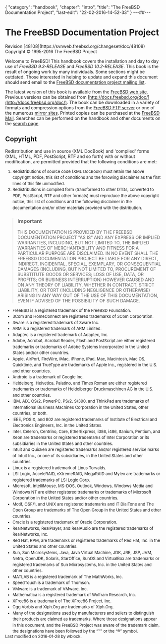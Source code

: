 {
	"category": "handbook",
	"chapter": "intro",
	"title": "The FreeBSD Documentation Project",
	"last-edit": "22-02-2016-14-52-33"
}
---##---
<style>
li {
	font-size: .8125rem;
	line-height: 1.5;
}
</style>
# The FreeBSD Documentation Project

<div class="intro" markdown="1">
Revision [48108](https://svnweb.freebsd.org/changeset/doc/48108)
Copyright © 1995-2016 The FreeBSD Project

Welcome to FreeBSD! This handbook covers the installation and day to day use of *FreeBSD 9.3-RELEASE* and *FreeBSD 10.2-RELEASE*. This book is the result of ongoing work by many individuals. Some sections might be outdated. Those interested in helping to update and expand this document should send email to the [FreeBSD documentation project mailing list](http://lists.freebsd.org/mailman/listinfo/freebsd-doc).

The latest version of this book is available from the [FreeBSD web site](http://www.freebsd.org/). Previous versions can be obtained from [http://docs.freebsd.org/doc/](http://docs.freebsd.org/doc/). The book can be downloaded in a variety of formats and compression options from the [FreeBSD FTP server](ftp://ftp.freebsd.org/pub/FreeBSD/doc/) or one of the numerous [mirror sites](https://www.freebsd.org/doc/handbook/book.html#mirrors-ftp). Printed copies can be purchased at the [FreeBSD Mall](http://www.freebsdmall.com/). Searches can be performed on the handbook and other documents on the [search page](https://www.freebsd.org/search/index.html).
</div>

## Copyright
Redistribution and use in source (XML DocBook) and 'compiled' forms (XML, HTML, PDF, PostScript, RTF and so forth) with or without modification, are permitted provided that the following conditions are met:

1. Redistributions of source code (XML DocBook) must retain the above copyright notice, this list of conditions and the following disclaimer as the first lines of this file unmodified.
2. Redistributions in compiled form (transformed to other DTDs, converted to PDF, PostScript, RTF and other formats) must reproduce the above copyright notice, this list of conditions and the following disclaimer in the documentation and/or other materials provided with the distribution.

> ### Important
> THIS DOCUMENTATION IS PROVIDED BY THE FREEBSD DOCUMENTATION PROJECT "AS IS" AND ANY EXPRESS OR IMPLIED WARRANTIES, INCLUDING, BUT NOT LIMITED TO, THE IMPLIED WARRANTIES OF MERCHANTABILITY AND FITNESS FOR A PARTICULAR PURPOSE ARE DISCLAIMED. IN NO EVENT SHALL THE FREEBSD DOCUMENTATION PROJECT BE LIABLE FOR ANY DIRECT, INDIRECT, INCIDENTAL, SPECIAL, EXEMPLARY, OR CONSEQUENTIAL DAMAGES (INCLUDING, BUT NOT LIMITED TO, PROCUREMENT OF SUBSTITUTE GOODS OR SERVICES; LOSS OF USE, DATA, OR PROFITS; OR BUSINESS INTERRUPTION) HOWEVER CAUSED AND ON ANY THEORY OF LIABILITY, WHETHER IN CONTRACT, STRICT LIABILITY, OR TORT (INCLUDING NEGLIGENCE OR OTHERWISE) ARISING IN ANY WAY OUT OF THE USE OF THIS DOCUMENTATION, EVEN IF ADVISED OF THE POSSIBILITY OF SUCH DAMAGE.

* FreeBSD is a registered trademark of the FreeBSD Foundation.
* 3Com and HomeConnect are registered trademarks of 3Com Corporation.
* 3ware is a registered trademark of 3ware Inc.
* ARM is a registered trademark of ARM Limited.
* Adaptec is a registered trademark of Adaptec, Inc.
* Adobe, Acrobat, Acrobat Reader, Flash and PostScript are either registered trademarks or trademarks of Adobe Systems Incorporated in the United States and/or other countries.
* Apple, AirPort, FireWire, iMac, iPhone, iPad, Mac, Macintosh, Mac OS, Quicktime, and TrueType are trademarks of Apple Inc., registered in the U.S. and other countries.
* Android is a trademark of Google Inc.
* Heidelberg, Helvetica, Palatino, and Times Roman are either registered trademarks or trademarks of Heidelberger Druckmaschinen AG in the U.S. and other countries.
* IBM, AIX, OS/2, PowerPC, PS/2, S/390, and ThinkPad are trademarks of International Business Machines Corporation in the United States, other countries, or both.
* IEEE, POSIX, and 802 are registered trademarks of Institute of Electrical and Electronics Engineers, Inc. in the United States.
* Intel, Celeron, Centrino, Core, EtherExpress, i386, i486, Itanium, Pentium, and Xeon are trademarks or registered trademarks of Intel Corporation or its subsidiaries in the United States and other countries.
* Intuit and Quicken are registered trademarks and/or registered service marks of Intuit Inc., or one of its subsidiaries, in the United States and other countries.
* Linux is a registered trademark of Linus Torvalds.
* LSI Logic, AcceleRAID, eXtremeRAID, MegaRAID and Mylex are trademarks or registered trademarks of LSI Logic Corp.
* Microsoft, IntelliMouse, MS-DOS, Outlook, Windows, Windows Media and Windows NT are either registered trademarks or trademarks of Microsoft Corporation in the United States and/or other countries.
* Motif, OSF/1, and UNIX are registered trademarks and IT DialTone and The Open Group are trademarks of The Open Group in the United States and other countries.
* Oracle is a registered trademark of Oracle Corporation.
* RealNetworks, RealPlayer, and RealAudio are the registered trademarks of RealNetworks, Inc.
* Red Hat, RPM, are trademarks or registered trademarks of Red Hat, Inc. in the United States and other countries.
* Sun, Sun Microsystems, Java, Java Virtual Machine, JDK, JRE, JSP, JVM, Netra, OpenJDK, Solaris, StarOffice, SunOS and VirtualBox are trademarks or registered trademarks of Sun Microsystems, Inc. in the United States and other countries.
* MATLAB is a registered trademark of The MathWorks, Inc.
* SpeedTouch is a trademark of Thomson.
* VMware is a trademark of VMware, Inc.
* Mathematica is a registered trademark of Wolfram Research, Inc.
* XFree86 is a trademark of The XFree86 Project, Inc.
* Ogg Vorbis and Xiph.Org are trademarks of Xiph.Org.
* Many of the designations used by manufacturers and sellers to distinguish their products are claimed as trademarks. Where those designations appear in this document, and the FreeBSD Project was aware of the trademark claim, the designations have been followed by the “™” or the “®” symbol.

<div style="position: relative;top: -16px;font-size: .8125rem;">
Last modified on 2016-01-28 by wblock.
</div>
